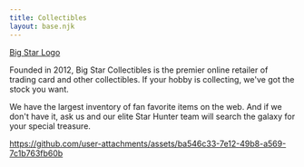 ```yaml
---
title: Collectibles
layout: base.njk
---
```


[Big Star Logo](images/logo_bigstar.svg)

Founded in 2012, Big Star Collectibles is the premier online retailer of trading card and other collectibles. If your hobby is collecting, we've got the stock you want.

We have the largest inventory of fan favorite items on the web. And if we don't have it, ask us and our elite Star Hunter team will search the galaxy for your special treasure.

https://github.com/user-attachments/assets/ba546c33-7e12-49b8-a569-7c1b763fb60b

